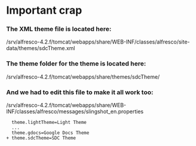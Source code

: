 # Important crap


### The XML theme file is located here:

/srv/alfresco-4.2.f/tomcat/webapps/share/WEB-INF/classes/alfresco/site-data/themes/sdcTheme.xml


### The theme folder for the theme is located here:

/srv/alfresco-4.2.f/tomcat/webapps/share/themes/sdcTheme/


### And we had to edit this file to make it all work too:

/srv/alfresco-4.2.f/tomcat/webapps/share/WEB-INF/classes/alfresco/messages/slingshot_en.properties

      theme.lightTheme=Light Theme
      ...
      theme.gdocs=Google Docs Theme
    + theme.sdcTheme=SDC Theme
